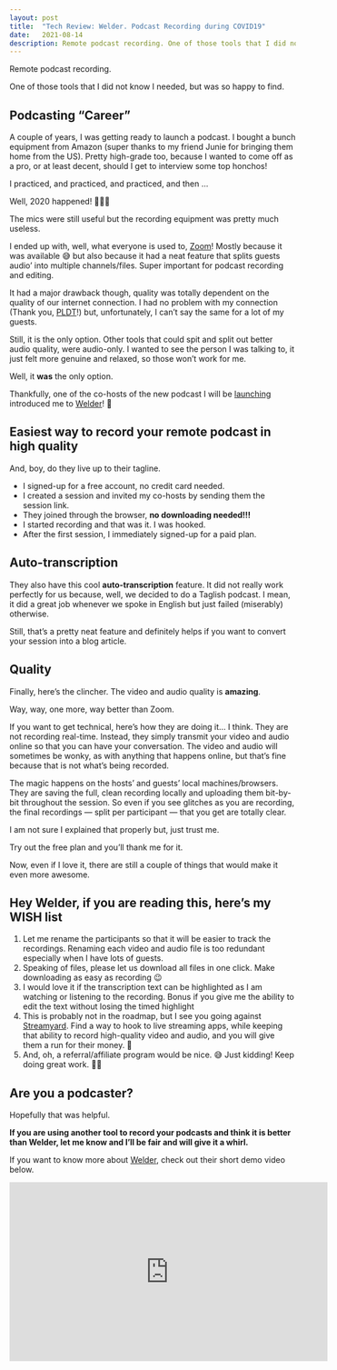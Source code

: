 ```yaml
---
layout: post
title:  "Tech Review: Welder. Podcast Recording during COVID19"
date:   2021-08-14
description: Remote podcast recording. One of those tools that I did not know I needed, but was so happy to find.
---
```


Remote podcast recording.

One of those tools that I did not know I needed, but was so happy to find.

## Podcasting “Career”

A couple of years, I was getting ready to launch a podcast. I bought a bunch equipment from Amazon (super thanks to my friend Junie for bringing them home from the US). Pretty high-grade too, because I wanted to come off as a pro, or at least decent, should I get to interview some top honchos!

I practiced, and practiced, and practiced, and then …

Well, 2020 happened! 🤦🏻‍♂️

The mics were still useful but the recording equipment was pretty much useless.

I ended up with, well, what everyone is used to, [Zoom](https://zoom.us/)! Mostly because it was available 😅 but also because it had a neat feature that splits guests audio’ into multiple channels/files. Super important for podcast recording and editing.

It had a major drawback though, quality was totally dependent on the quality of our internet connection. I had no problem with my connection (Thank you, [PLDT](https://pldthome.com/)!) but, unfortunately, I can’t say the same for a lot of my guests.

Still, it is the only option. Other tools that could spit and split out better audio quality, were audio-only. I wanted to see the person I was talking to, it just felt more genuine and relaxed, so those won’t work for me.

Well, it **was** the only option.

Thankfully, one of the co-hosts of the new podcast I will be [launching](/blog/new-podcast-launching-soon/) introduced me to [Welder](https://www.getwelder.com/)! 🎉

## Easiest way to record your remote podcast in high quality

And, boy, do they live up to their tagline.

- I signed-up for a free account, no credit card needed.
- I created a session and invited my co-hosts by sending them the session link.
- They joined through the browser, **no downloading needed!!!**
- I started recording and that was it. I was hooked.
- After the first session, I immediately signed-up for a paid plan.

## Auto-transcription

They also have this cool **auto-transcription** feature. It did not really work perfectly for us because, well, we decided to do a Taglish podcast. I mean, it did a great job whenever we spoke in English but just failed (miserably) otherwise.

Still, that’s a pretty neat feature and definitely helps if you want to convert your session into a blog article.

## Quality

Finally, here’s the clincher. The video and audio quality is **amazing**.

Way, way, one more, way better than Zoom.

If you want to get technical, here’s how they are doing it… I think. They are not recording real-time. Instead, they simply transmit your video and audio online so that you can have your conversation. The video and audio will sometimes be wonky, as with anything that happens online, but that’s fine because that is not what’s being recorded.

The magic happens on the hosts’ and guests’ local machines/browsers. They are saving the full, clean recording locally and uploading them bit-by-bit throughout the session. So even if you see glitches as you are recording, the final recordings — split per participant — that you get are totally clear.

I am not sure I explained that properly but, just trust me.

Try out the free plan and you’ll thank me for it.

Now, even if I love it, there are still a couple of things that would make it even more awesome.

## Hey Welder, if you are reading this, here’s my WISH list

1. Let me rename the participants so that it will be easier to track the recordings. Renaming each video and audio file is too redundant especially when I have lots of guests.
1. Speaking of files, please let us download all files in one click. Make downloading as easy as recording 😉
1. I would love it if the transcription text can be highlighted as I am watching or listening to the recording. Bonus if you give me the ability to edit the text without losing the timed highlight
1. This is probably not in the roadmap, but I see you going against [Streamyard](https://streamyard.com/). Find a way to hook to live streaming apps, while keeping that ability to record high-quality video and audio, and you will give them a run for their money. 💸
1. And, oh, a referral/affiliate program would be nice. 😅 Just kidding! Keep doing great work. 💪🏼

## Are you a podcaster?

Hopefully that was helpful.

**If you are using another tool to record your podcasts and think it is better than Welder, let me know and I’ll be fair and will give it a whirl.**

If you want to know more about [Welder](https://www.getwelder.com/), check out their short demo video below.

<center>
<iframe width="560" height="315" src="https://www.youtube.com/embed/gef1jSGC_ro" title="YouTube video player" frameborder="0" allow="accelerometer; autoplay; clipboard-write; encrypted-media; gyroscope; picture-in-picture" allowfullscreen></iframe>
</center>
